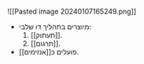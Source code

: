 ![[Pasted image 20240107165249.png]]
- מיוצרים בתהליך דו שלבי:
  1. [[תעתוק]].
  2. [[תרגום]].
- פועלים כ[[אנזימים]].